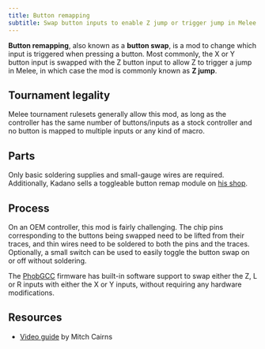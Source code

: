 ```yaml
---
title: Button remapping
subtitle: Swap button inputs to enable Z jump or trigger jump in Melee.
---
```


**Button remapping**, also known as a **button swap**, is a mod to change which input is triggered when pressing a button. Most commonly, the X or Y button input is swapped with the Z button input to allow Z to trigger a jump in Melee, in which case the mod is commonly known as **Z jump**.

## Tournament legality

Melee tournament rulesets generally allow this mod, as long as the controller has the same number of buttons/inputs as a stock controller and no button is mapped to multiple inputs or any kind of macro.

## Parts

Only basic soldering supplies and small-gauge wires are required. Additionally, Kadano sells a toggleable button remap module on [his shop](https://kadano.biz).

## Process

On an OEM controller, this mod is fairly challenging. The chip pins corresponding to the buttons being swapped need to be lifted from their traces, and thin wires need to be soldered to both the pins and the traces. Optionally, a small switch can be used to easily toggle the button swap on or off without soldering.

The [PhobGCC](/boards#phobgcc) firmware has built-in software support to swap either the Z, L or R inputs with either the X or Y inputs, without requiring any hardware modifications.

## Resources

- [Video guide](https://www.youtube.com/watch?v=pXkwwkJsQvo) by Mitch Cairns
